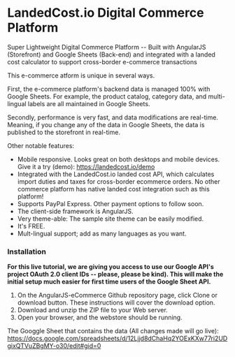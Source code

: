 # LandedCost.io Digital Commerce Platform
Super Lightweight Digital Commerce Platform -- Built with AngularJS (Storefront) and Google Sheets (Back-end) and integrated with a landed cost calculator to support cross-border e-commerce transactions

This e-commerce atform is unique in several ways. 

First, the e-commerce platform's backend data is managed 100% with Google Sheets.
For example, the product catalog, category data, and multi-lingual labels are all maintained in Google Sheets.

Secondly, performance is very fast, and data modifications are real-time. Meaning, if you change any of the data in Google Sheets, the data is published to the storefront in real-time.

Other notable features:

- Mobile responsive. Looks great on both desktops and mobile devices. Give it a try (demo): https://landedcost.io/demo
- Integrated with the LandedCost.io landed cost API, which calculates import duties and taxes for cross-border ecommerce orders.
  No other commerce platform has native landed cost integration such as this platform!
- Supports PayPal Express. Other payment options to follow soon.
- The client-side framework is AngularJS.
- Very theme-able: The sample site theme can be easily modified.
- It's FREE.
- Mult-lingual support; add as many languages as you want. 
 
### Installation

**For this live tutorial, we are giving you access to use our Google API's project OAuth 2.0 client IDs -- please, please be kind). This will make the initial setup much easier for first time users of the Google Sheet API.**

1. On the AngularJS-eCommerce Github repository page, click Clone or download button. These instructions will cover the download option.
2. Download and unzip the ZIP file to your Web server.
3. Open your browser, and the webstore should be running.

The Googgle Sheet that contains the data (All changes made will go live):
https://docs.google.com/spreadsheets/d/12Ljjd8dChaHq2YOExKXw77ri2UDgixQTVuZBgMY-o30/edit#gid=0

